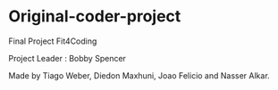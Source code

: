 # Original-coder-project

Final Project Fit4Coding

Project Leader : Bobby Spencer

Made by Tiago Weber, Diedon Maxhuni, Joao Felicio and Nasser Alkar.
